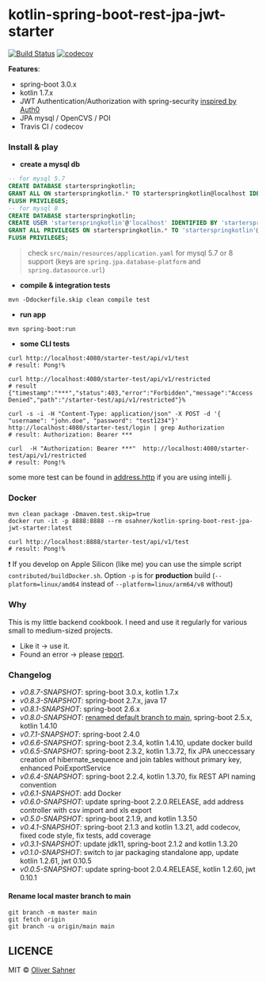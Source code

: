 # kotlin-spring-boot-rest-jpa-jwt-starter

[![Build Status](https://api.travis-ci.com/osahner/kotlin-spring-boot-rest-jpa-jwt-starter.svg?branch=develop)](https://github.com/osahner/kotlin-spring-boot-rest-jpa-jwt-starter/tree/develop)
[![codecov](https://codecov.io/gh/osahner/kotlin-spring-boot-rest-jpa-jwt-starter/branch/develop/graph/badge.svg)](https://codecov.io/gh/osahner/kotlin-spring-boot-rest-jpa-jwt-starter/branch/develop/)


**Features**:
* spring-boot 3.0.x
* kotlin 1.7.x
* JWT Authentication/Authorization with spring-security [inspired by Auth0](https://auth0.com/blog/implementing-jwt-authentication-on-spring-boot/)
* JPA mysql / OpenCVS / POI
* Travis CI / codecov

### Install & play

* **create a mysql db**
```sql
-- for mysql 5.7
CREATE DATABASE starterspringkotlin;
GRANT ALL ON starterspringkotlin.* TO starterspringkotlin@localhost IDENTIFIED BY 'starterspringkotlin';
FLUSH PRIVILEGES;
-- for mysql 8
CREATE DATABASE starterspringkotlin;
CREATE USER 'starterspringkotlin'@'localhost' IDENTIFIED BY 'starterspringkotlin';
GRANT ALL PRIVILEGES ON starterspringkotlin.* TO 'starterspringkotlin'@'localhost';
FLUSH PRIVILEGES;
```
> check `src/main/resources/application.yaml` for mysql 5.7 or 8 support (keys are `spring.jpa.database-platform` and `spring.datasource.url`)

* **compile & integration tests**
```shell
mvn -Ddockerfile.skip clean compile test
```

* **run app**
```shell
mvn spring-boot:run
```

* **some CLI tests**
```shell
curl http://localhost:4080/starter-test/api/v1/test
# result: Pong!%

curl http://localhost:4080/starter-test/api/v1/restricted
# result {"timestamp":"***","status":403,"error":"Forbidden","message":"Access Denied","path":"/starter-test/api/v1/restricted"}%

curl -s -i -H "Content-Type: application/json" -X POST -d '{ "username": "john.doe", "password": "test1234"}' http://localhost:4080/starter-test/login | grep Authorization
# result: Authorization: Bearer ***

curl  -H "Authorization: Bearer ***"  http://localhost:4080/starter-test/api/v1/restricted
# result: Pong!%
```
some more test can be found in [address.http](contributed/requests/address.http) if you are using intelli j.

### Docker

```shell
mvn clean package -Dmaven.test.skip=true
docker run -it -p 8888:8888 --rm osahner/kotlin-spring-boot-rest-jpa-jwt-starter:latest

curl http://localhost:8888/starter-test/api/v1/test
# result: Pong!%
```

:exclamation: If you develop on Apple Silicon (like me) you can use the simple script `contributed/buildDocker.sh`. Option `-p` is for **production** build (`--platform=linux/amd64` instead of `--platform=linux/arm64/v8` without)

### Why

This is my little backend cookbook. I need and use it regularly for various small to medium-sized projects.
* Like it -> use it.
* Found an error -> please [report](https://github.com/osahner/kotlin-spring-boot-rest-jpa-jwt-starter/issues).

### Changelog
* _v0.8.7-SNAPSHOT_: spring-boot 3.0.x, kotlin 1.7.x
* _v0.8.3-SNAPSHOT_: spring-boot 2.7.x, java 17
* _v0.8.1-SNAPSHOT_: spring-boot 2.6.x
* _v0.8.0-SNAPSHOT_: [renamed default branch to main](#rename-local-master-branch-to-main), spring-boot 2.5.x, kotlin 1.4.10
* _v0.7.1-SNAPSHOT_: spring-boot 2.4.0
* _v0.6.6-SNAPSHOT_: spring-boot 2.3.4, kotlin 1.4.10, update docker build
* _v0.6.5-SNAPSHOT_: spring-boot 2.3.2, kotlin 1.3.72, fix JPA uneccessary creation of hibernate_sequence and join tables without primary key, enhanced PoiExportService
* _v0.6.4-SNAPSHOT_: spring-boot 2.2.4, kotlin 1.3.70, fix REST API naming convention
* _v0.6.1-SNAPSHOT_: add Docker
* _v0.6.0-SNAPSHOT_: update spring-boot 2.2.0.RELEASE, add address controller with csv import and xls export
* _v0.5.0-SNAPSHOT_: spring-boot 2.1.9, and kotlin 1.3.50
* _v0.4.1-SNAPSHOT_: spring-boot 2.1.3 and kotlin 1.3.21, add codecov, fixed code style, fix tests, add coverage
* _v0.3.1-SNAPSHOT_: update jdk11, spring-boot 2.1.2 and kotlin 1.3.20
* _v0.1.0-SNAPSHOT_: switch to jar packaging standalone app, update kotlin 1.2.61, jwt 0.10.5
* _v0.0.5-SNAPSHOT_: update spring-boot 2.0.4.RELEASE, kotlin 1.2.60, jwt 0.10.1

#### Rename local master branch to main
```shell
git branch -m master main
git fetch origin
git branch -u origin/main main
```

## LICENCE

MIT © [Oliver Sahner](https://osahner.github.io)
